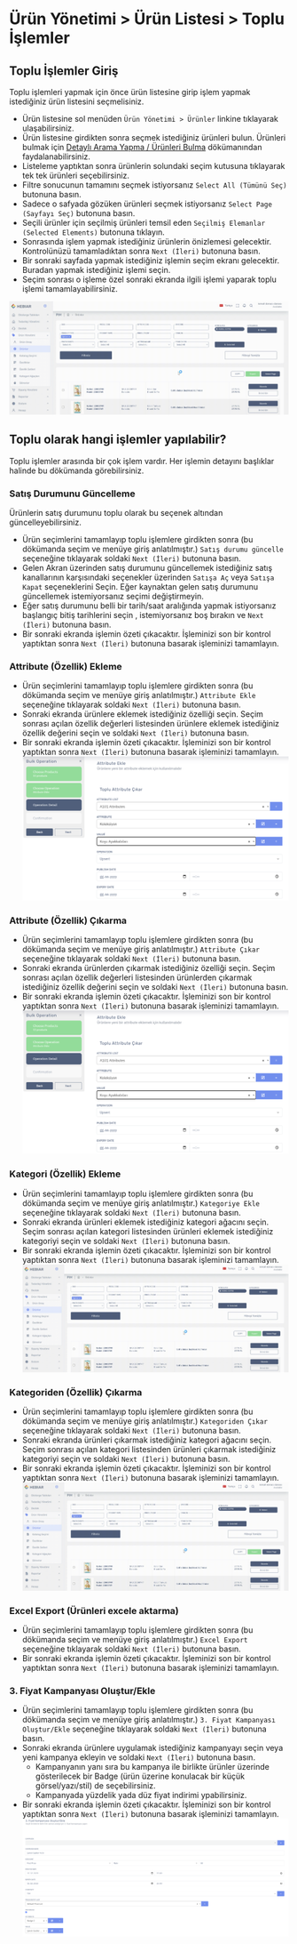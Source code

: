 # Ürün Yönetimi > Ürün Listesi > Toplu İşlemler

## Toplu İşlemler Giriş

Toplu işlemleri yapmak için önce ürün listesine girip işlem yapmak istediğiniz ürün listesini seçmelisiniz.

* Ürün listesine sol menüden `Ürün Yönetimi > Ürünler` linkine tıklayarak ulaşabilirsiniz.
* Ürün listesine girdikten sonra seçmek istediğiniz ürünleri bulun. Ürünleri bulmak için [Detaylı Arama Yapma / Ürünleri Bulma](ProductList-Search.md) dökümanından faydalanabilirsiniz.
* Listeleme yaptıktan sonra ürünlerin solundaki seçim kutusuna tıklayarak tek tek ürünleri seçebilirsiniz.
* Filtre sonucunun tamamını seçmek istiyorsanız `Select All (Tümünü Seç)` butonuna basın.
* Sadece o safyada gözüken ürünleri seçmek istiyorsanız `Select Page (Sayfayı Seç)` butonuna basın.
* Seçili ürünler için seçilmiş ürünleri temsil eden `Seçilmiş Elemanlar (Selected Elements)` butonuna tıklayın.
* Sonrasında işlem yapmak istediğiniz ürünlerin önizlemesi gelecektir. Kontrolünüzü tamamladıktan sonra `Next (İleri)` butonuna basın.
* Bir sonraki sayfada yapmak istediğiniz işlemin seçim ekranı gelecektir. Buradan yapmak istediğiniz işlemi seçin.
* Seçim sonrası o işleme özel sonraki ekranda ilgili işlemi yaparak toplu işlemi tamamlayabilirsiniz.

![screenshot](../../../m/hub/pim/bulk_addcategory.gif)

## Toplu olarak hangi işlemler yapılabilir?
Toplu işlemler arasında bir çok işlem vardır. Her işlemin detayını başlıklar halinde bu dökümanda görebilirsiniz. 
### Satış Durumunu Güncelleme
Ürünlerin satış durumunu toplu olarak bu seçenek altından güncelleyebilirsiniz. 
* Ürün seçimlerini tamamlayıp toplu işlemlere girdikten sonra (bu dökümanda seçim ve menüye giriş anlatılmıştır.) `Satış durumu güncelle` seçeneğine tıklayarak soldaki `Next (İleri)` butonuna basın. 
* Gelen Akran üzerinden satış durumunu güncellemek istediğiniz satış kanallarının karşısındaki seçenekler üzerinden `Satışa Aç` veya `Satışa Kapat` seçeneklerini Seçin. Eğer kaynaktan gelen satış durumunu güncellemek istemiyorsanız seçimi değiştirmeyin.
* Eğer satış durumunu belli bir tarih/saat aralığında yapmak istiyorsanız başlangıç bitiş tarihlerini seçin , istemiyorsanız boş bırakın ve `Next (İleri)` butonuna basın.
* Bir sonraki ekranda işlemin özeti çıkacaktır. İşleminizi son bir kontrol yaptıktan sonra  `Next (İleri)` butonuna basarak işleminizi tamamlayın.
### Attribute (Özellik) Ekleme 
* Ürün seçimlerini tamamlayıp toplu işlemlere girdikten sonra (bu dökümanda seçim ve menüye giriş anlatılmıştır.) `Attribute Ekle` seçeneğine tıklayarak soldaki `Next (İleri)` butonuna basın. 
* Sonraki ekranda ürünlere eklemek istediğiniz özelliği  seçin. Seçim sonrası açılan özellik değerleri listesinden ürünlere eklemek istediğiniz özellik değerini seçin ve soldaki `Next (İleri)` butonuna basın. 
* Bir sonraki ekranda işlemin özeti çıkacaktır. İşleminizi son bir kontrol yaptıktan sonra  `Next (İleri)` butonuna basarak işleminizi tamamlayın.
![screenshot](../../../m/hub/pim/bulk-add-attribute.png)
### Attribute (Özellik) Çıkarma 
* Ürün seçimlerini tamamlayıp toplu işlemlere girdikten sonra (bu dökümanda seçim ve menüye giriş anlatılmıştır.) `Attribute Çıkar` seçeneğine tıklayarak soldaki `Next (İleri)` butonuna basın. 
* Sonraki ekranda ürünlerden çıkarmak istediğiniz özelliği  seçin. Seçim sonrası açılan özellik değerleri listesinden ürünlerden çıkarmak istediğiniz özellik değerini seçin ve soldaki `Next (İleri)` butonuna basın. 
* Bir sonraki ekranda işlemin özeti çıkacaktır. İşleminizi son bir kontrol yaptıktan sonra  `Next (İleri)` butonuna basarak işleminizi tamamlayın.
![screenshot](../../../m/hub/pim/bulk-add-attribute.png)
### Kategori (Özellik) Ekleme 
* Ürün seçimlerini tamamlayıp toplu işlemlere girdikten sonra (bu dökümanda seçim ve menüye giriş anlatılmıştır.) `Kategoriye Ekle` seçeneğine tıklayarak soldaki `Next (İleri)` butonuna basın. 
* Sonraki ekranda ürünleri eklemek istediğiniz kategori ağacını seçin. Seçim sonrası açılan kategori listesinden ürünleri eklemek istediğiniz kategoriyi seçin ve soldaki `Next (İleri)` butonuna basın. 
* Bir sonraki ekranda işlemin özeti çıkacaktır. İşleminizi son bir kontrol yaptıktan sonra  `Next (İleri)` butonuna basarak işleminizi tamamlayın.
![screenshot](../../../m/hub/pim/bulk_addcategory.gif)
### Kategoriden (Özellik) Çıkarma 
* Ürün seçimlerini tamamlayıp toplu işlemlere girdikten sonra (bu dökümanda seçim ve menüye giriş anlatılmıştır.) `Kategoriden Çıkar` seçeneğine tıklayarak soldaki `Next (İleri)` butonuna basın. 
* Sonraki ekranda ürünleri çıkarmak istediğiniz kategori ağacını seçin. Seçim sonrası açılan kategori listesinden ürünleri çıkarmak istediğiniz kategoriyi seçin ve soldaki `Next (İleri)` butonuna basın. 
* Bir sonraki ekranda işlemin özeti çıkacaktır. İşleminizi son bir kontrol yaptıktan sonra  `Next (İleri)` butonuna basarak işleminizi tamamlayın.
![screenshot](../../../m/hub/pim/bulk_addcategory.gif)
### Excel Export (Ürünleri excele aktarma)
* Ürün seçimlerini tamamlayıp toplu işlemlere girdikten sonra (bu dökümanda seçim ve menüye giriş anlatılmıştır.) `Excel Export` seçeneğine tıklayarak soldaki `Next (İleri)` butonuna basın. 
* Bir sonraki ekranda işlemin özeti çıkacaktır. İşleminizi son bir kontrol yaptıktan sonra  `Next (İleri)` butonuna basarak işleminizi tamamlayın.
### 3. Fiyat Kampanyası Oluştur/Ekle
* Ürün seçimlerini tamamlayıp toplu işlemlere girdikten sonra (bu dökümanda seçim ve menüye giriş anlatılmıştır.) `3. Fiyat Kampanyası Oluştur/Ekle` seçeneğine tıklayarak soldaki `Next (İleri)` butonuna basın. 
* Sonraki ekranda ürünlere uygulamak istediğiniz kampanyayı seçin veya yeni kampanya ekleyin ve soldaki `Next (İleri)` butonuna basın. 
    * Kampanyanın yanı sıra bu kampanya ile birlikte ürünler üzerinde gösterilecek bir Badge (ürün üzerine konulacak bir küçük görsel/yazı/stil) de seçebilirsiniz.
    * Kampanyada yüzdelik yada düz fiyat indirimi ypabilirsiniz. 
* Bir sonraki ekranda işlemin özeti çıkacaktır. İşleminizi son bir kontrol yaptıktan sonra  `Next (İleri)` butonuna basarak işleminizi tamamlayın.
![screenshot](../../../m/hub/pim/bulk-campaign.png)

 